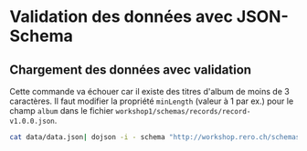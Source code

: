 # Validation des données avec JSON-Schema

## Chargement des données avec validation
Cette commande va échouer car il existe des titres d'album de moins de 3 caractères. Il faut modifier la propriété `minLength` (valeur à 1 par ex.) pour le champ `album` dans le fichier `workshop1/schemas/records/record-v1.0.0.json`.
```bash
cat data/data.json| dojson -i - schema "http://workshop.rero.ch/schemas/records/record-v1.0.0.json" | workshop1 records create --pid-minter recid
```